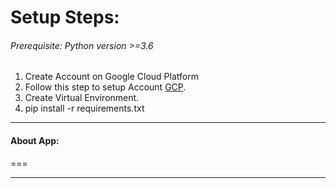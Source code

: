 

Setup Steps:
===
###### Prerequisite: Python version >=3.6
1. Create Account on  Google Cloud Platform 
2. Follow this step to setup Account [GCP](https://cloud.google.com/translate/docs/setup#windows "GCP Machine Translation").
3. Create Virtual Environment.
4. pip install -r requirements.txt
---


#### About App:

===

---
